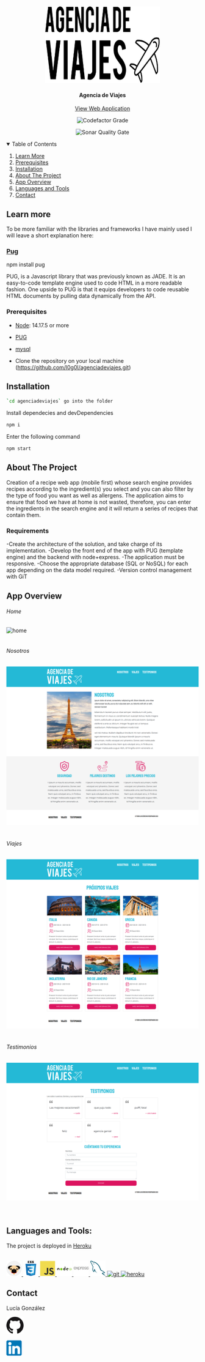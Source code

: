 <!-- PROJECT LOGO -->
<br />
<p align="center">
    <img height="200" width ="300"src="/public/img/logonegro.svg" alt="Logo Agencia de Viajes" >

<h4 align="center">Agencia de Viajes</h4>
  <p align="center">
    <a href="https://dontwasteapp.herokuapp.com/">View Web Application</a>
  </p>
  <p align="center">
<img src="https://www.codefactor.io/repository/github/l0g0l/dont_waste/badge" alt="Codefactor Grade">
</p>
<p align="center">
<img src="https://sonarcloud.io/api/project_badges/measure?project=l0g0l_dont_waste&metric=alert_status
" alt="Sonar Quality Gate"></p>

</p>

<!-- TABLE OF CONTENTS -->
<details open="open">
  <summary>Table of Contents</summary>
  <ol>
    <li><a href="#learn-more">Learn More</a></li>
    <li><a href="#prerequisites">Prerequisites</a></li>
    <li><a href="#installation">Installation</a></li>
    <li><a href="#about-the-project">About The Project</a></li>
    <li><a href="#app-overview">App Overview</a></li>
    <li><a href="#languages-and-tools">Languages and Tools</a></li>
    <li><a href="#contact">Contact</a></li>
  </ol>
</details>

## Learn more

To be more familiar with the libraries and frameworks I have mainly used I will leave a short explanation here:

### [Pug](https://pugjs.org/api/getting-started.html)

npm install pug

 PUG, is a Javascript library that was previously known as JADE. It is an easy-to-code template engine used to code HTML in a more readable fashion. One upside to PUG is that it equips developers to code reusable HTML documents by pulling data dynamically from the API. 


### Prerequisites

- [Node](https://nodejs.org/en/): 14.17.5 or more 
- [PUG](https://pugjs.org/api/getting-started.html)
- [mysql](https://www.mysql.com/)

- Clone the repository on your local machine (https://github.com/l0g0l/agenciadeviajes.git)

## Installation


```sh
`cd agenciadeviajes` go into the folder
```

Install dependecies and devDependencies

```sh
npm i
```

Enter the following command

```sh
npm start
```

<!-- ABOUT THE PROJECT -->

## About The Project

Creation of a recipe web app (mobile first) whose search engine provides recipes according to the ingredient(s) you select and you can also filter by the type of food you want as well as allergens.
The application aims to ensure that food we have at home is not wasted, therefore, you can enter the ingredients in the search engine and it will return a series of recipes that contain them.


### Requirements  
-Create the architecture of the solution, and take charge of its implementation.
-Develop the front end of the app with PUG (template engine) and the backend with node+express.
-The application must be responsive.
-Choose the appropriate database (SQL or NoSQL) for each app depending on the data model required.
-Version control management with GiT




<!-- APP OVERVIEW -->

## App Overview  

###### Home 

<img src="public/img/readme/home.png" alt="home" >

<br>
<br>

###### Nosotros 

<img src="public/img/readme/nosotros.png" alt="nosotros" >

<br>
<br>

###### Viajes 

<img src="public/img/readme/viajes.png" alt="viajes" >
<br>
<br>

###### Testimonios

<img src="public/img/readme/testimonios.png" alt="testimonios" >

<br>
<br>

<br>

<!-- ACKNOWLEDGEMENTS -->

## Languages and Tools:


The project is deployed in [Heroku](https://id.heroku.com/)  
<br>

<p align="left">
  </a> 
       <a href="https://pugjs.org/api/getting-started.html" target="_blank"> 
        <img src="/public/img/pug.svg" alt="mysql" width="40" height="40"/>
    </a> 
    <a href="https://www.w3schools.com/css/" target="_blank"> 
        <img src="https://raw.githubusercontent.com/devicons/devicon/master/icons/css3/css3-original-wordmark.svg" alt="css3" width="40" height="40"/>
    </a> 
    <a href="https://developer.mozilla.org/en-US/docs/Web/JavaScript" target="_blank">
        <img src="https://raw.githubusercontent.com/devicons/devicon/master/icons/javascript/javascript-original.svg" alt="javascript" width="40" height="40"/>
    </a>
    <a href="https://nodejs.org" target="_blank">
        <img src="https://raw.githubusercontent.com/devicons/devicon/master/icons/nodejs/nodejs-original-wordmark.svg" alt="nodejs" width="40" height="40"/> 
    </a>
      <a href="https://expressjs.com" target="_blank"> 
        <img src="https://raw.githubusercontent.com/devicons/devicon/master/icons/express/express-original-wordmark.svg" alt="express" width="40" height="40"/>
    </a> 
       <a href="https://www.mysql.com/" target="_blank"> 
        <img src="/public/img/mysql.svg" alt="mysql" width="40" height="40"/>
    </a> 
    <a href="https://git-scm.com/" target="_blank">
        <img src="https://www.vectorlogo.zone/logos/git-scm/git-scm-icon.svg" alt="git" width="40" height="40"/>
    </a>
       <a href="https://www.heroku.com/home" target="_blank">
        <img src="https://www.nicepng.com/png/full/223-2233246_heroku-logo-salesforce-heroku.png" alt="heroku" width="40" height="40"/>
    </a>
    
</p>

<!-- CONTACT -->

## Contact

Lucía González

[<img src="https://github.com/l0g0l/hackathonmwc/raw/main/src/images/GitHub.png" width=45px heigth=45px>](https://github.com/l0g0l)

[<img src="https://github.com/l0g0l/hackathonmwc/raw/main/src/images/linkedin.png"  width=40px heigth=40px>](https://www.linkedin.com/in/luciagonzalezlara)
